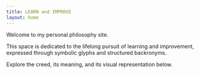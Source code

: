 ```yaml
---
title: LEARN and IMPROVE
layout: home
---
```


Welcome to my personal philosophy site.

This space is dedicated to the lifelong pursuit of learning and improvement, expressed through symbolic glyphs and structured backronyms.

Explore the creed, its meaning, and its visual representation below.